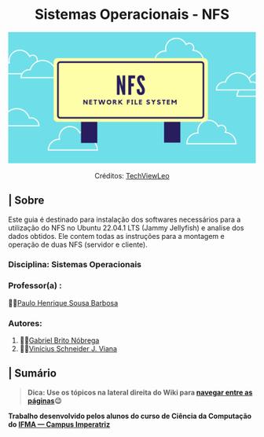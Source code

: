 <div align="center">
   <h1>Sistemas Operacionais - NFS</h1>
   
  ![Badge](https://github.com/1mrschneider/project06_so/blob/main/Assets/nfs_image.png)
  
  <p>Créditos: <a href="https://techviewleo.com/">
    TechViewLeo
  </a></p>
  
</div>

## | Sobre
   Este guia é destinado para instalação dos softwares necessários para a utilização do NFS no Ubuntu 22.04.1 LTS (Jammy Jellyfish) e analise dos dados obtidos. Ele contem todas as instruções para a montagem e operação de duas NFS (servidor e cliente).

### Disciplina: Sistemas Operacionais
   ### Professor(a) : 
   👨‍🏫[Paulo Henrique Sousa Barbosa](https://github.com/agenteph)

### Autores:
   1. 🐱‍💻[Gabriel Brito Nóbrega](https://github.com/Teclaf25)
   2. 🐱‍💻[Vinícius Schneider J. Viana](https://github.com/1mrschneider)
  
## | Sumário
   > **Dica: Use os tópicos na lateral direita do Wiki para [navegar entre as páginas](https://github.com/1mrschneider/project06_so/wiki)😉**
   
  **Trabalho desenvolvido pelos alunos do curso de Ciência da Computação do [IFMA — Campus Imperatriz](https://portal.ifma.edu.br/inicio/)**

